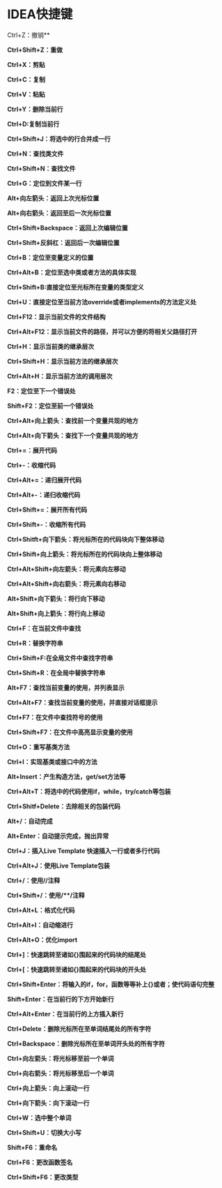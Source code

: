 # IDEA快捷键

Ctrl+Z：撤销**

**Ctrl+Shift+Z：重做**

**Ctrl+X：剪贴**

**Ctrl+C：复制**

**Ctrl+V：粘贴**

**Ctrl+Y：删除当前行**

**Ctrl+D:复制当前行**

**Ctrl+Shift+J：将选中的行合并成一行**

**Ctrl+N：查找类文件**

**Ctrl+Shift+N：查找文件**

**Ctrl+G：定位到文件某一行**

**Alt+向左箭头：返回上次光标位置**

**Alt+向右箭头：返回至后一次光标位置**

**Ctrl+Shift+Backspace：返回上次编辑位置**

**Ctrl+Shift+反斜杠：返回后一次编辑位置**

**Ctrl+B：定位至变量定义的位置**

**Ctrl+Alt+B：定位至选中类或者方法的具体实现**

**Ctrl+Shift+B:直接定位至光标所在变量的类型定义**

**Ctrl+U：直接定位至当前方法override或者implements的方法定义处**

**Ctrl+F12：显示当前文件的文件结构**

**Ctrl+Alt+F12：显示当前文件的路径，并可以方便的将相关父路径打开**

**Ctrl+H：显示当前类的继承层次**

**Ctrl+Shift+H：显示当前方法的继承层次**

**Ctrl+Alt+H：显示当前方法的调用层次**

**F2：定位至下一个错误处**

**Shift+F2：定位至前一个错误处**

**Ctrl+Alt+向上箭头：查找前一个变量共现的地方**

**Ctrl+Alt+向下箭头：查找下一个变量共现的地方**

**Ctrl+=：展开代码**

**Ctrl+-：收缩代码**

**Ctrl+Alt+=：递归展开代码**

**Ctrl+Alt+-：递归收缩代码**

**Ctrl+Shift+=：展开所有代码**

**Ctrl+Shift+-：收缩所有代码**

**Ctrl+Shitft+向下箭头：将光标所在的代码块向下整体移动**

**Ctrl+Shift+向上箭头：将光标所在的代码块向上整体移动**

**Ctrl+Alt+Shift+向左箭头：将元素向左移动**

**Ctrl+Alt+Shift+向右箭头：将元素向右移动**

**Alt+Shift+向下箭头：将行向下移动**

**Alt+Shift+向上箭头：将行向上移动**

**Ctrl+F：在当前文件中查找**

**Ctrl+R：替换字符串**

**Ctrl+Shift+F:在全局文件中查找字符串**

**Ctrl+Shift+R：在全局中替换字符串**

**Alt+F7：查找当前变量的使用，并列表显示**

**Ctrl+Alt+F7：查找当前变量的使用，并直接对话框提示**

**Ctrl+F7：在文件中查找符号的使用**

**Ctrl+Shift+F7：在文件中高亮显示变量的使用**

**Ctrl+O：重写基类方法**

**Ctrl+I：实现基类或接口中的方法**

**Alt+Insert：产生构造方法，get/set方法等**

**Ctrl+Alt+T：将选中的代码使用if，while，try/catch等包装**

**Ctrl+Shitf+Delete：去除相关的包装代码**

**Alt+/：自动完成**

**Alt+Enter：自动提示完成，抛出异常**

**Ctrl+J：插入Live Template 快速插入一行或者多行代码**

**Ctrl+Alt+J：使用Live Template包装**

**Ctrl+/：使用//注释**

**Ctrl+Shift+/：使用/\**/注释**

**Ctrl+Alt+L：格式化代码**

**Ctrl+Alt+I：自动缩进行**

**Ctrl+Alt+O：优化import**

**Ctrl+]：快速跳转至诸如{}围起来的代码块的结尾处**

**Ctrl+[：快速跳转至诸如{}围起来的代码块的开头处**

**Ctrl+Shift+Enter：将输入的if，for，函数等等补上{}或者；使代码语句完整**

**Shift+Enter：在当前行的下方开始新行**

**Ctrl+Alt+Enter：在当前行的上方插入新行**

**Ctrl+Delete：删除光标所在至单词结尾处的所有字符**

**Ctrl+Backspace：删除光标所在至单词开头处的所有字符**

**Ctrl+向左箭头：将光标移至前一个单词**

**Ctrl+向右箭头：将光标移至后一个单词**

**Ctrl+向上箭头：向上滚动一行**

**Ctrl+向下箭头：向下滚动一行**

**Ctrl+W：选中整个单词**

**Ctrl+Shift+U：切换大小写**

**Shift+F6：重命名**

**Ctrl+F6：更改函数签名**

**Ctrl+Shift+F6：更改类型**